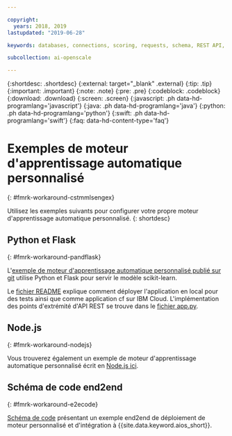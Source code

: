 ```yaml
---

copyright:
  years: 2018, 2019
lastupdated: "2019-06-28"

keywords: databases, connections, scoring, requests, schema, REST API, API

subcollection: ai-openscale

---
```


{:shortdesc: .shortdesc}
{:external: target="_blank" .external}
{:tip: .tip}
{:important: .important}
{:note: .note}
{:pre: .pre}
{:codeblock: .codeblock}
{:download: .download}
{:screen: .screen}
{:javascript: .ph data-hd-programlang='javascript'}
{:java: .ph data-hd-programlang='java'}
{:python: .ph data-hd-programlang='python'}
{:swift: .ph data-hd-programlang='swift'}
{:faq: data-hd-content-type='faq'}

# Exemples de moteur d'apprentissage automatique personnalisé
{: #fmrk-workaround-cstmmlsengex}

Utilisez les exemples suivants pour configurer votre propre moteur d'apprentissage automatique personnalisé.
{: shortdesc}

## Python et Flask
{: #fmrk-workaround-pandflask}

L'[exemple de moteur d'apprentissage automatique personnalisé
publié sur git](https://github.com/pmservice/ai-openscale-tutorials/tree/master/applications/custom-ml-engine-bluemix)
utilise Python et Flask pour servir le modèle scikit-learn.

Le [fichier README](https://github.com/pmservice/ai-openscale-tutorials/tree/master/applications/custom-ml-engine-bluemix) explique
comment déployer l'application en local pour des tests ainsi que comme application cf sur IBM Cloud. L'implémentation des points d'extrémité d'API REST se trouve dans le
[fichier app.py](https://github.com/pmservice/ai-openscale-tutorials/blob/master/applications/custom-ml-engine-bluemix/app.py).

## Node.js
{: #fmrk-workaround-nodejs}

Vous trouverez également un exemple de moteur d'apprentissage automatique personnalisé
écrit en [Node.js ici](https://github.com/pmservice/ai-openscale-tutorials/tree/master/applications/custom-ml-engine-nodejs).

## Schéma de code end2end
{: #fmrk-workaround-e2ecode}

[Schéma de code](https://developer.ibm.com/patterns/monitor-custom-machine-learning-engine-with-ai-openscale)
présentant un exemple end2end de déploiement de moteur personnalisé et d'intégration à {{site.data.keyword.aios_short}}.

